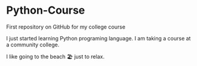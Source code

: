# Python-Course

First repository on GitHub for my college course

I just started learning Python programing language. I am taking a course at a community college.

I like going to the beach 🏖️ just to relax.
